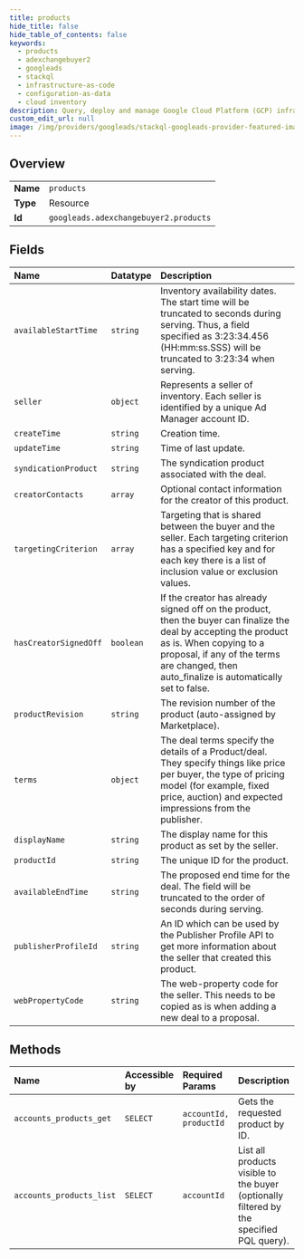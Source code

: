 ```yaml
---
title: products
hide_title: false
hide_table_of_contents: false
keywords:
  - products
  - adexchangebuyer2
  - googleads    
  - stackql
  - infrastructure-as-code
  - configuration-as-data
  - cloud inventory
description: Query, deploy and manage Google Cloud Platform (GCP) infrastructure and resources using SQL
custom_edit_url: null
image: /img/providers/googleads/stackql-googleads-provider-featured-image.png
---
```

  
    

## Overview
<table><tbody>
<tr><td><b>Name</b></td><td><code>products</code></td></tr>
<tr><td><b>Type</b></td><td>Resource</td></tr>
<tr><td><b>Id</b></td><td><code>googleads.adexchangebuyer2.products</code></td></tr>
</tbody></table>

## Fields
| Name | Datatype | Description |
|:-----|:---------|:------------|
| `availableStartTime` | `string` | Inventory availability dates. The start time will be truncated to seconds during serving. Thus, a field specified as 3:23:34.456 (HH:mm:ss.SSS) will be truncated to 3:23:34 when serving. |
| `seller` | `object` | Represents a seller of inventory. Each seller is identified by a unique Ad Manager account ID. |
| `createTime` | `string` | Creation time. |
| `updateTime` | `string` | Time of last update. |
| `syndicationProduct` | `string` | The syndication product associated with the deal. |
| `creatorContacts` | `array` | Optional contact information for the creator of this product. |
| `targetingCriterion` | `array` | Targeting that is shared between the buyer and the seller. Each targeting criterion has a specified key and for each key there is a list of inclusion value or exclusion values. |
| `hasCreatorSignedOff` | `boolean` | If the creator has already signed off on the product, then the buyer can finalize the deal by accepting the product as is. When copying to a proposal, if any of the terms are changed, then auto_finalize is automatically set to false. |
| `productRevision` | `string` | The revision number of the product (auto-assigned by Marketplace). |
| `terms` | `object` | The deal terms specify the details of a Product/deal. They specify things like price per buyer, the type of pricing model (for example, fixed price, auction) and expected impressions from the publisher. |
| `displayName` | `string` | The display name for this product as set by the seller. |
| `productId` | `string` | The unique ID for the product. |
| `availableEndTime` | `string` | The proposed end time for the deal. The field will be truncated to the order of seconds during serving. |
| `publisherProfileId` | `string` | An ID which can be used by the Publisher Profile API to get more information about the seller that created this product. |
| `webPropertyCode` | `string` | The web-property code for the seller. This needs to be copied as is when adding a new deal to a proposal. |
## Methods
| Name | Accessible by | Required Params | Description |
|:-----|:--------------|:----------------|:------------|
| `accounts_products_get` | `SELECT` | `accountId, productId` | Gets the requested product by ID. |
| `accounts_products_list` | `SELECT` | `accountId` | List all products visible to the buyer (optionally filtered by the specified PQL query). |
